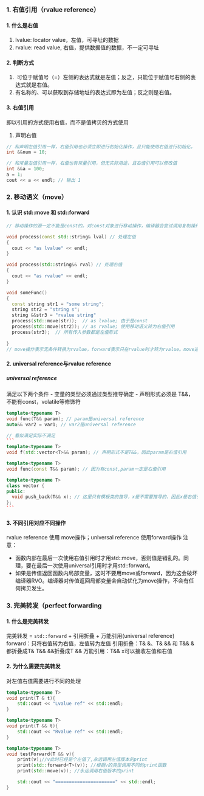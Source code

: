 ### 1. 右值引用（rvalue reference）
#### 1. 什么是右值
1. lvalue: locator value，左值，可寻址的数据
2. rvalue: read value, 右值，提供数据值的数据，不一定可寻址

#### 2. 判断方式
1.  可位于赋值号（=）左侧的表达式就是左值；反之，只能位于赋值号右侧的表达式就是右值。
2. 有名称的、可以获取到存储地址的表达式即为左值；反之则是右值。

#### 3. 右值引用
即以引用的方式使用右值，而不是值拷贝的方式使用
1. 声明右值
~~~c++
// 和声明左值引用一样，右值引用也必须立即进行初始化操作，且只能使用右值进行初始化，
int &&num = 10;

// 和常量左值引用一样，右值也有常量引用，但无实际用途，且右值引用可以修改值
int &&a = 100;
a = 1;
cout << a << endl; // 输出 1
~~~

### 2. 移动语义（move）
#### 1. 认识 std::move 和 std::forward
~~~c++
// 移动操作的源一定不能是const的。对const对象进行移动操作，编译器会尝试调用复制操作

void process(const std::string& lval) // 处理左值
{
  cout << "as lvalue" << endl;
}

void process(std::string&& rval) // 处理右值
{
  cout << "as rvalue" << endl;
}

void someFunc()
{
  const string str1 = "some string";
  string str2 = "string s";
  string &&str3 = "rvalue string"
  process(std::move(str));  // as lvalue; 由于是const
  process(std::move(str2)); // as rvalue; 使用移动语义转为右值引用
  process(str3);  // 所有传入参数都是左值形式
  
}
// move操作表示无条件转换为rvalue，forward表示只在rvalue时才转为rvalue。move通常会造成移动操作，forward只是对lvalue/rvalue属性的完美转发。
~~~

#### 2. universal reference与rvalue reference
##### universal reference
满足以下两个条件
	- 变量的类型必须通过类型推导确定
	- 声明形式必须是 T&&，不能有const，volatile等修饰符
~~~c++
template<typename T>
void func(T&& param); // param是universal reference
auto&& var2 = var1; // var2是universal reference

// 看似满足实际不满足
```
template<typename T>
void f(std::vector<T>&& param); // 声明形式不是T&&，因此param是右值引用

template<typename T>
void func(const T&& param); // 因为有const,param一定是右值引用

template<typename T>
class vector {
public:
  void push_back(T&& x); // 这里只有模板类的推导，x是不需要推导的，因此x是右值引用
};
```
~~~
#### 3. 不同引用对应不同操作
rvalue reference 使用 move操作；universal reference 使用forward操作
注意：
- 函数内部在最后一次使用右值引用时才用std::move，否则值是错乱的。同理，要在最后一次使用universal引用时才用std::forward。
- 如果是传值返回函数内局部变量，这时不要用move或forward，因为这会破坏编译器RVO。编译器对传值返回局部变量会自动优化为move操作，不会有任何拷贝发生。

### 3. 完美转发（perfect forwarding
#### 1. 什么是完美转发
完美转发 = `std::forward` + 引用折叠 + 万能引用(universal reference)
forward：只将右值转为右值，左值转为左值
引用折叠：T& &、T& && 和 T&& &都折叠成T&
						T&& &&折叠成T &&
万能引用：T&& x可以接收左值和右值

#### 2. 为什么需要完美转发
对左值右值需要进行不同的处理
~~~c++
template<typename T>
void print(T & t){
    std::cout << "Lvalue ref" << std::endl;
}

template<typename T>
void print(T && t){
    std::cout << "Rvalue ref" << std::endl;
}

template<typename T>
void testForward(T && v){ 
    print(v);//v此时已经是个左值了,永远调用左值版本的print
    print(std::forward<T>(v)); //根据v的类型调用不同的print函数
    print(std::move(v)); //永远调用右值版本的print

    std::cout << "======================" << std::endl;
}
~~~